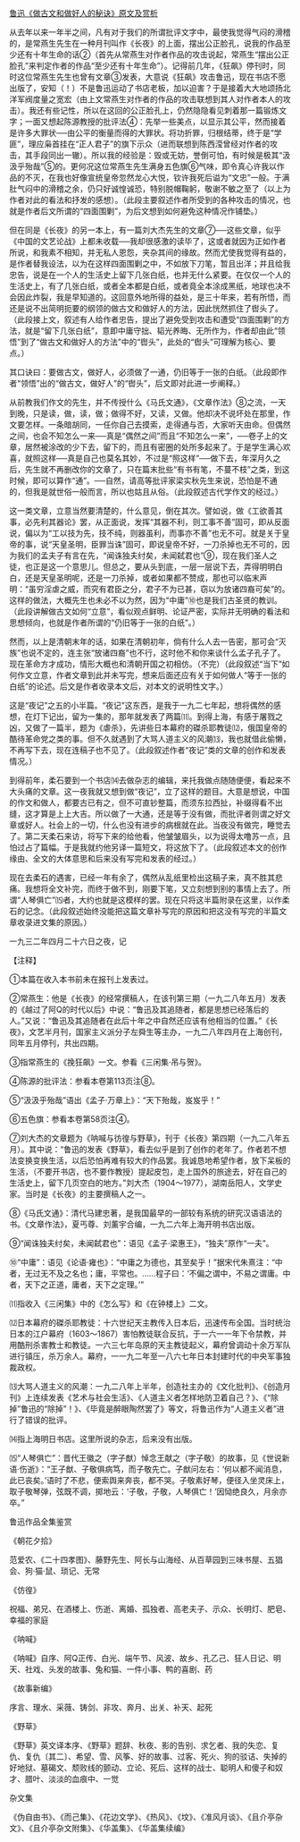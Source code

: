 [鲁迅《做古文和做好人的秘诀》原文及赏析](https://www.vrrw.net/wx/7818.html)

从去年以来一年半之间，凡有对于我们的所谓批评文字中，最使我觉得气闷的滑稽的，是常燕生先生在一种月刊叫作《长夜》的上面，摆出公正脸孔，说我的作品至少还有十年生命的话②（首先从常燕生对作者作品的攻击说起，常燕生“摆出公正脸孔”来判定作者的作品“至少还有十年生命”）。记得前几年，《狂飙》停刊时，同时这位常燕生先生也曾有文章③发表，大意说《狂飙》攻击鲁迅，现在书店不愿出版了，安知（！）不是鲁迅运动了书店老板，加以迫害？于是接着大大地颂扬北洋军阀度量之宽宏（由上文常燕生对作者的作品的攻击联想到其人对作者本人的攻击）。我还有些记性，所以在这回的公正脸孔上，仍然隐隐看见刺着那一篇锻炼文字；一面又想起陈源教授的批评法④：先举一些美点，以显示其公平，然而接着是许多大罪状──由公平的衡量而得的大罪状。将功折罪，归根结蒂，终于是“学匪”，理应枭首挂在“正人君子”的旗下示众（进而联想到陈西滢曾经对作者的攻击，其手段同出一辙）。所以我的经验是：毁或无妨，誉倒可怕，有时候是极其“汲汲乎殆哉”⑤的。更何况这位常燕生先生满身五色旗⑥气味，即令真心许我以作品的不灭，在我也好像宣统皇帝忽然龙心大悦，钦许我死后谥为“文忠”一般。于满肚气闷中的滑稽之余，仍只好诚惶诚恐，特别脱帽鞠躬，敬谢不敏之至了（以上为作者对此的看法和抒发的感想）。（此段主要叙述作者所受到的各种攻击的情况，也就是作者后文所谓的“四面围剿”，为后文想到如何避免这种情况作铺垫。）



但在同是《长夜》的另一本上，有一篇刘大杰先生的文章⑦──这些文章，似乎《中国的文艺论战》上都未收载──我却很感激的读毕了，这或者就因为正如作者所说，和我素不相知，并无私人恩怨，夹杂其间的缘故。然而尤使我觉得有益的，是作者替我设法，以为在这样四面围剿之中，不如放下刀笔，暂且出洋；并且给我忠告，说是在一个人的生活史上留下几张白纸，也并无什么紧要。在仅仅一个人的生活史上，有了几张白纸，或者全本都是白纸，或者竟全本涂成黑纸，地球也决不会因此炸裂，我是早知道的。这回意外地所得的益处，是三十年来，若有所悟，而还是说不出简明扼要的纲领的做古文和做好人的方法，因此恍然抓住了辔头了。（此段接上文，叙述有人给作者忠告，提出了避免受到攻击和遭受“四面围剿”的方法，就是“留下几张白纸”，意即中庸守拙、韬光养晦、无所作为，作者却由此“领悟”到了“做古文和做好人的方法”中的“辔头”，此处的“辔头”可理解为核心、要点。）

其口诀曰：要做古文，做好人，必须做了一通，仍旧等于一张的白纸。（此段即作者“领悟”出的“做古文，做好人”的“辔头”，后文即对此进一步阐释。）

从前教我们作文的先生，并不传授什么《马氏文通》，《文章作法》⑧之流，一天到晚，只是读，做，读，做；做得不好，又读，又做。他却决不说坏处在那里，作文要怎样。一条暗胡同，一任你自己去摸索，走得通与否，大家听天由命。但偶然之间，也会不知怎么一来──真是“偶然之间”而且“不知怎么一来”，──卷子上的文章，居然被涂改的少下去，留下的，而且有密圈的处所多起来了。于是学生满心欢喜，就照这样──真是自己也莫名其妙，不过是“照这样”──做下去，年深月久之后，先生就不再删改你的文章了，只在篇末批些“有书有笔，不蔓不枝”之类，到这时候，即可以算作“通”。──自然，请高等批评家梁实秋先生来说，恐怕是不通的，但我是就世俗一般而言，所以也姑且从俗。（此段叙述古代学作文的经过。）

这一类文章，立意当然要清楚的，什么意见，倒在其次。譬如说，做《工欲善其事，必先利其器论》罢，从正面说，发挥“其器不利，则工事不善”固可，即从反面说，偏以为“工以技为先，技不纯，则器虽利，而事亦不善”也无不可。就是关于皇帝的事，说“天皇圣明，臣罪当诛”固可，即说皇帝不好，一刀杀掉也无不可的，因为我们的孟夫子有言在先，“闻诛独夫纣矣，未闻弑君也”⑨，现在我们圣人之徒，也正是这一个意思儿。但总之，要从头到底，一层一层说下去，弄得明明白白，还是天皇圣明呢，还是一刀杀掉，或者如果都不赞成，那也可以临末声明：“虽穷淫虐之威，而究有君臣之分，君子不为已甚，窃以为放诸四裔可矣”的。这样的做法，大概先生也未必不以为然，因为“中庸”⑩也是我们古圣贤的教训。（此段讲解做古文如何“立意”，看似观点鲜明、论证严密，实际并无明确的看法和思想倾向，也就是作者所谓的“仍旧等于一张的白纸”。）

然而，以上是清朝末年的话，如果在清朝初年，倘有什么人去一告密，那可会“灭族”也说不定的，连主张“放诸四裔”也不行，这时他不和你来谈什么孟子孔子了。现在革命方才成功，情形大概也和清朝开国之初相仿。（不完）（此段叙述“当下”如何作文立意，作者文章到此并未写完，想来后面还应有关于如何做人“等于一张的白纸”的论述。后文是作者收录本文后，对本文的说明性文字。）

这是“夜记”之五的小半篇。“夜记”这东西，是我于一九二七年起，想将偶然的感想，在灯下记出，留为一集的，那年就发表了两篇⑾。到得上海，有感于屠戮之凶，又做了一篇半，题为《虐杀》，先讲些日本幕府的磔杀耶教徒⑿，俄国皇帝的酷待革命党之类的事。但不久就遇到了大骂人道主义的风潮⒀，我也就借此偷懒，不再写下去，现在连稿子也不见了。（此段叙述作者“夜记”类的文章的创作和发表情况。）

到得前年，柔石要到一个书店⒁去做杂志的编辑，来托我做点随随便便，看起来不大头痛的文章。这一夜我就又想到做“夜记”，立了这样的题目。大意是想说，中国的作文和做人，都要古已有之，但不可直钞整篇，而须东拉西扯，补缀得看不出缝，这才算是上上大吉。所以做了一大通，还是等于没有做，而批评者则谓之好文章或好人。社会上的一切，什么也没有进步的病根就在此。当夜没有做完，睡觉去了。第二天柔石来访，将写下来的给他看，他皱皱眉头，以为说得太噜苏一点，且怕过占了篇幅。于是我就约他另译一篇短文，将这放下了。（此段叙述本文的创作缘由、全文的大体意思和后来没有写完和发表的经过。）

现在去柔石的遇害，已经一年有余了，偶然从乱纸里检出这稿子来，真不胜其悲痛。我想将全文补完，而终于做不到，刚要下笔，又立刻想到别的事情上去了。所谓“人琴俱亡”⒂者，大约也就是这模样的罢。现在只将这半篇附录在这里，以作柔石的记念。（此段叙述始终没能把这篇文章补写完的原因和把这没有写完的半篇文章收录进文集的原因。）

一九三二年四月二十六日之夜，记





【注释】

①本篇在收入本书前未在报刊上发表过。

②常燕生：他是《长夜》的经常撰稿人，在该刊第三期（一九二八年五月）发表的《越过了阿Q的时代以后》中说：“鲁迅及其追随者，都是思想已经落后的人。”又说：“鲁迅及其追随者在此后十年之中自然还应该有他相当的位置。”《长夜》，文艺半月刊，国家主义派分子左舜生等主办，一九二八年四月在上海创刊，同年五月停刊，共出四期。

③指常燕生的《挽狂飙》一文。参看《三闲集·吊与贺》。

④陈源的批评法：参看本卷第113页注⑧。

⑤“汲汲乎殆哉”语出《孟子·万章上》：“天下殆哉，岌岌乎！”

⑥五色旗：参看本卷第58页注④。

⑦刘大杰的文章题为《呐喊与彷徨与野草》，刊于《长夜》第四期（一九二八年五月）。其中说：“鲁迅的发表《野草》，看去似乎是到了创作的老年了。作者若不想法变换变换生活，以后恐怕再难有较大的作品罢。我诚恳地希望作者，放下呆板的生活，（不要开书店，也不要作教授）提起皮包，走上国外的旅途去，好在自己的生活史上，留下几页空白的地方。”刘大杰（1904～1977），湖南岳阳人，文学史家。当时是《长夜》的主要撰稿人之一。

⑧《马氏文通》：清代马建忠著，是我国最早的一部较有系统的研究汉语语法的书。《文章作法》，夏丐尊、刘薰宇合编，一九二六年上海开明书店出版。

⑨“闻诛独夫纣矣，未闻弑君也”：语见《孟子·梁惠王》，“独夫”原作“一夫”。

⑩“中庸”：语见《论语·雍也》：“中庸之为德也，其至矣乎！”据宋代朱熹注：“中者，无过无不及之名也；庸，平常也。……程子曰：‘不偏之谓中，不易之谓庸。中者，天下之正道，庸者，天下之定理。’”

⑾指收入《三闲集》中的《怎么写》和《在钟楼上》二文。

⑿日本幕府的磔杀耶教徒：十六世纪天主教传入日本后，迅速传布全国。当时统治日本的江户幕府（1603～1867）害怕教徒联合反抗，于一六一一年下令禁教，并用酷刑杀害教士和教徒。一六三七年岛原的天主教徒起义，幕府曾调动十余万军队进行镇压，杀万余人。幕府，一一九二年至一八六七年日本封建时代的中央军事独裁政权。

⒀大骂人道主义的风潮：一九二八年上半年，创造社主办的《文化批判》、《创造月刊》上连续发表《艺术与社会生活》、《人道主义者怎样地防卫着自己？》、《“除掉”鲁迅的“除掉”！》、《毕竟是醉眼陶然罢了》等文，将鲁迅作为“人道主义者”进行了错误的批评。

⒁指上海明日书店。这里所说的杂志，后来没有出版。

⒂“人琴俱亡”：晋代王徽之（字子猷）悼念王献之（字子敬）的故事，见《世说新语·伤逝》：“王子猷、子敬俱病笃，而子敬先亡。子猷问左右：‘何以都不闻消息，此已丧矣。’语时了不悲，便索舆来奔丧，都不哭。子敬素好琴，便径入坐灵床上，取子敬琴弹，弦既不调，掷地云：‘子敬，子敬，人琴俱亡！’因恸绝良久，月余亦卒。”

鲁迅作品全集鉴赏

《朝花夕拾》

范爱农、《二十四孝图》、藤野先生、阿长与山海经、从百草园到三味书屋、五猖会、狗·猫·鼠、琐记、无常

《仿徨》

祝福、弟兄、在酒楼上、伤逝、离婚、孤独者、高老夫子、示众、长明灯、肥皂、幸福的家庭

《呐喊》

《呐喊》自序、阿Q正传、白光、端午节、风波、故乡、孔乙己、狂人日记、明天、社戏、头发的故事、兔和猫、一件小事、鸭的喜剧、药

《故事新编》

序言、理水、采薇、铸剑、非攻、奔月、出关、补天、起死

《野草》

《野草》英文译本序、《野草》题辞、秋夜、影的告别、求乞者、我的失恋、复仇、复仇〔其二〕、希望、雪、风筝、好的故事、过客、死火、狗的驳诘、失掉的好地狱、墓碣文、颓败线的颤动、立论、死后、这样的战士、聪明人和傻子和奴才、腊叶、淡淡的血痕中、一觉

杂文集

《伪自由书》、《而己集》、《花边文学》、《热风》、《坟》、《准风月谈》、《且介亭杂文》、《且介亭杂文附集》、《华盖集》、《华盖集续编》


